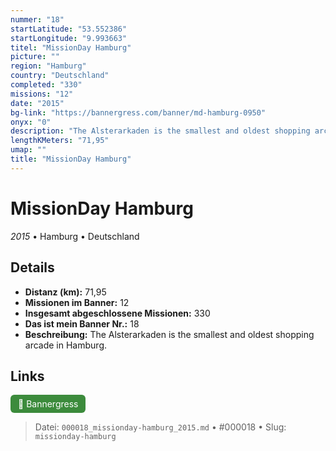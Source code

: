 ```yaml
---
nummer: "18"
startLatitude: "53.552386"
startLongitude: "9.993663"
titel: "MissionDay Hamburg"
picture: ""
region: "Hamburg"
country: "Deutschland"
completed: "330"
missions: "12"
date: "2015"
bg-link: "https://bannergress.com/banner/md-hamburg-0950"
onyx: "0"
description: "The Alsterarkaden is the smallest and oldest shopping arcade in Hamburg."
lengthKMeters: "71,95"
umap: ""
title: "MissionDay Hamburg"
---
```

# MissionDay Hamburg

*2015* • Hamburg • Deutschland



## Details
- **Distanz (km):** 71,95
- **Missionen im Banner:** 12
- **Insgesamt abgeschlossene Missionen:** 330
- **Das ist mein Banner Nr.:** 18
- **Beschreibung:** The Alsterarkaden is the smallest and oldest shopping arcade in Hamburg.


## Links
<div style="margin-top: 0.5em;">
<a href="https://bannergress.com/banner/md-hamburg-0950" target="_blank" style="display:inline-block;margin-right:8px;padding:6px 12px;background-color:#3c8b3c;color:white;text-decoration:none;border-radius:6px;">🔗 Bannergress</a>

</div>


> Datei: `000018_missionday-hamburg_2015.md` • #000018 • Slug: `missionday-hamburg`
